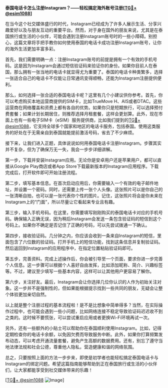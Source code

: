 **泰国电话卡怎么注册Instagram？——轻松搞定海外账号注册[[TG💪+ @esim1088](https://t.me/s/esim1088)]**

在当今这个社交媒体盛行的时代，Instagram已经成为了许多人展示生活、分享兴趣爱好以及与朋友互动的重要平台。然而，对于身在国外的朋友来说，尤其是在泰国旅行或生活的小伙伴，可能会遇到注册Instagram账号时的一些小障碍。别担心，这篇文章将手把手教你如何使用泰国的电话卡成功注册Instagram账号，让你的海外生活更加丰富多彩。

首先，我们需要明确一点：注册Instagram账号的前提是拥有一个有效的手机号码。这是因为Instagram会通过短信验证码来验证你的身份。如果你目前人在泰国，那么拥有一张当地的电话卡就显得尤为重要了。泰国的电话卡种类繁多，选择一张适合自己的电话卡不仅能让日常通讯变得顺畅，还能为Instagram注册提供便利。

那么，如何选择一张合适的泰国电话卡呢？这里有几个小建议供你参考。首先，你可以考虑购买本地运营商提供的SIM卡，比如TrueMove H、AIS或者DTAC。这些运营商在网络覆盖和资费上都有各自的优势。如果你只是短期旅行，可以选择预付费套餐；如果计划长期居住，则推荐选择月租套餐，这样会更划算。此外，现在市面上也有一些电子SIM卡（eSIM）服务提供商，比如我们提到的[TG💪+ @esim1088](https://t.me/s/esim1088)，它支持全球多个国家和地区的电话卡服务，包括泰国。使用这类服务的好处在于无需亲自到泰国就能提前激活号码，省去了不少麻烦。

接下来，让我们进入正题，具体说说如何用泰国电话卡注册Instagram。步骤其实并不复杂，但为了确保万无一失，我会一步步详细讲解。

第一步，下载并安装Instagram应用。无论你是安卓用户还是苹果用户，都可以直接从Google Play商店或者App Store下载最新版本的Instagram应用程序。下载完成后，打开软件即可开始注册流程。

第二步，填写基本信息。在首次启动应用后，你需要输入一个有效的电子邮件地址，并设置一个密码。同时，还需要上传一张个人头像。这张照片可以是你自己的一张清晰自拍，也可以是一张代表你个性的图片。记住，这张照片将会是你未来在Instagram上的“门面”，所以尽量让它看起来专业且有趣。

第三步，输入手机号码。在这里，你需要填写刚刚购买的泰国电话卡对应的手机号码。确保输入正确无误，因为稍后Instagram会发送一条包含验证码的短信到这个号码上。如果你不确定是否记住了正确的号码，可以先尝试拨通一下确认。

第四步，接收验证码。几分钟之内，你应该会收到一条来自Instagram的短信，里面包含了六位数的验证码。打开手机上的短信功能，找到这条信息并复制验证码。然后返回到Instagram的应用程序中，在指定位置粘贴验证码即可。

第五步，完善资料。完成上述操作后，你会被引导至一个页面，要求你进一步完善个人信息。这一步骤可以根据个人喜好自由发挥，比如添加昵称、简介、兴趣标签等。不过，建议至少填写一些基本内容，这样可以让其他用户更容易了解你。

第六步，关注好友。最后，Instagram会让你选择几位你认识的人作为初始关注对象。这一步并不是强制性的，但如果能根据提示找到一些共同的朋友，无疑会让整个体验更加亲切自然。

以上就是整个注册过程的基本流程啦！是不是比想象中简单得多？当然，在实际操作过程中，也可能会遇到一些小问题，比如网络连接不稳定导致验证码迟迟收不到之类的。这时候不要慌张，可以尝试重启应用或者更换Wi-Fi环境再试一次。

另外，还有一些额外的小贴士可以帮助你在泰国顺利使用Instagram。比如，记得定期检查你的电话卡余额，以免因欠费而导致服务中断。此外，如果你打算频繁发布动态，可以考虑开通流量套餐，避免产生高额的数据费用。还有，别忘了遵守当地法律法规和社会公德，尊重他人隐私，营造健康和谐的网络氛围。

总之，只要按照上面的方法一步步来，即使是初学者也能轻松搞定泰国电话卡与Instagram的绑定问题。希望这篇指南能够帮助到正在泰国旅行或生活的小伙伴们，让大家都能享受到社交媒体带来的乐趣！

[[TG💪+ @esim1088](https://t.me/s/esim1088) ![Image](https://i.postimg.cc/4NQfJmqS/Snipaste-2025-05-13-00-14-12.png)]